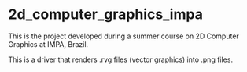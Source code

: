 # 2d_computer_graphics_impa
This is the project developed during a summer course on 2D Computer Graphics at IMPA, Brazil.

This is a driver that renders .rvg files (vector graphics) into .png files.
